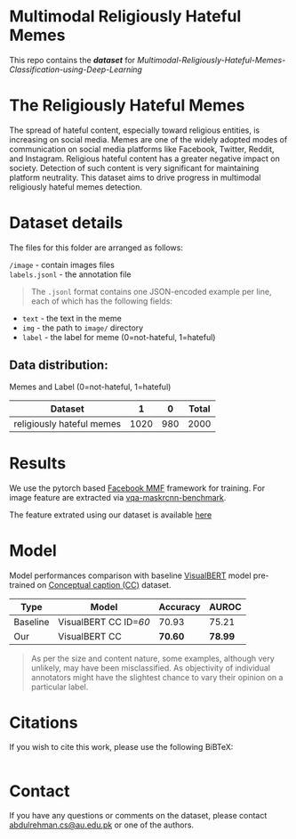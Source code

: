 # Multimodal Religiously Hateful Memes

This repo contains the ***dataset*** for _Multimodal-Religiously-Hateful-Memes-Classification-using-Deep-Learning_

# The Religiously Hateful Memes 

The spread of hateful content, especially toward religious entities, is increasing on social media. Memes are one of the widely adopted modes of communication on social media platforms like Facebook, Twitter, Reddit, and Instagram. Religious hateful content has a greater negative impact on society. Detection of such content is very significant for maintaining platform neutrality. This dataset aims to drive progress in multimodal religiously hateful memes detection.



# Dataset details

The files for this folder are arranged as follows:

`/image`          -        contain images files  
`labels.jsonl`    -        the annotation file


>The `.jsonl` format contains one JSON-encoded example per line, each of which has the following fields:
- `text`        - the text in the meme
- `img`         - the path to `image/` directory
- `label`       - the label for meme (0=not-hateful, 1=hateful)


## Data distribution: 
Memes and Label (0=not-hateful, 1=hateful)

Dataset|1|0|Total
-------------|--------|--------|-----
religiously hateful memes|1020|980|2000

# Results 
We use the pytorch based [Facebook MMF](https://github.com/facebookresearch/mmf) framework for training. For image feature are extracted via [vqa-maskrcnn-benchmark](https://github.com/facebookresearch/mmf/blob/master/tools/scripts/features/extract_features_vmb.py).

The feature extrated using our dataset is available [here](https://drive.google.com/drive/folders/1lj8Bzm993rI28DLzamEtO8a2xvAKlP3T?usp=sharing)

# Model
Model performances comparison with baseline [VisualBERT](https://github.com/uclanlp/visualbert) model pre-trained on [Conceptual caption (CC)](https://github.com/google-research-datasets/conceptual-captions) dataset.


Type|Model|Accuracy|AUROC 
-------------|--------|--------|--------
Baseline |VisualBERT CC ID=_60_ |70.93|75.21
Our |VisualBERT CC  |**70.60**|**78.99**




> As per the size and content nature, some examples, although very unlikely, may have been misclassified. As objectivity of individual annotators might have the slightest chance to vary their opinion on a particular label. 



# Citations
If you wish to cite this work, please use the following BiBTeX:

```

```

# Contact
If you have any questions or comments on the dataset, please contact abdulrehman.cs@au.edu.pk or one of the authors.
